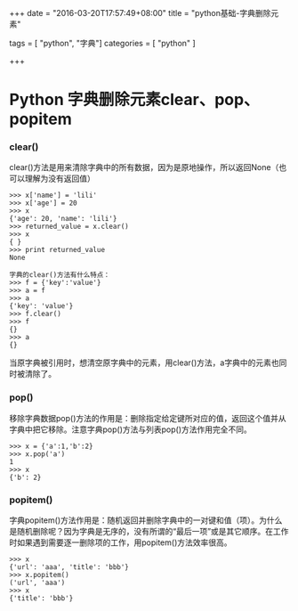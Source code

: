 +++
date = "2016-03-20T17:57:49+08:00"
title = "python基础-字典删除元素"

tags = [ "python", "字典"]
categories = [
  "python"
]

+++
<!--more-->

# Python 字典删除元素clear、pop、popitem

### clear()

clear()方法是用来清除字典中的所有数据，因为是原地操作，所以返回None（也可以理解为没有返回值）

    >>> x['name'] = 'lili'
    >>> x['age'] = 20
    >>> x
    {'age': 20, 'name': 'lili'}
    >>> returned_value = x.clear()
    >>> x
    { }
    >>> print returned_value
    None

    字典的clear()方法有什么特点：
    >>> f = {'key':'value'}
    >>> a = f
    >>> a
    {'key': 'value'}
    >>> f.clear()
    >>> f
    {}
    >>> a
    {}
当原字典被引用时，想清空原字典中的元素，用clear()方法，a字典中的元素也同时被清除了。

### pop()

移除字典数据pop()方法的作用是：删除指定给定键所对应的值，返回这个值并从字典中把它移除。注意字典pop()方法与列表pop()方法作用完全不同。

    >>> x = {'a':1,'b':2}
    >>> x.pop('a')
    1
    >>> x
    {'b': 2}

### popitem()

字典popitem()方法作用是：随机返回并删除字典中的一对键和值（项）。为什么是随机删除呢？因为字典是无序的，没有所谓的“最后一项”或是其它顺序。在工作时如果遇到需要逐一删除项的工作，用popitem()方法效率很高。

    >>> x
    {'url': 'aaa', 'title': 'bbb'}
    >>> x.popitem()
    ('url', 'aaa')
    >>> x
    {'title': 'bbb'}
